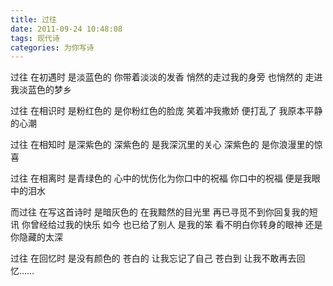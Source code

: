 ```yaml
---
title: 过往
date: 2011-09-24 10:48:08
tags: 现代诗
categories: 为你写诗
---
```

过往
在初遇时
是淡蓝色的
你带着淡淡的发香
悄然的走过我的身旁
也悄然的
走进我淡蓝色的梦乡
<!-- more -->   
过往
在相识时
是粉红色的
是你粉红色的脸庞
笑着冲我撒娇
便打乱了
我原本平静的心潮
    
过往
在相知时
是深紫色的
深紫色的
是我深沉里的关心
深紫色的
是你浪漫里的惊喜
    
过往
在相离时
是青绿色的
心中的忧伤化为你口中的祝福
你口中的祝福
便是我眼中的泪水
    
而过往
在写这首诗时
是暗灰色的
在我黯然的目光里
再已寻觅不到你回复我的短讯
你曾经给过我的快乐
如今
也已给了别人
是我的笨
看不明白你转身的眼神
还是
你隐藏的太深
    
过往
在回忆时
是没有颜色的
苍白的
让我忘记了自己
苍白到
让我不敢再去回忆……